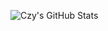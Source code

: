 <!--
**WindrunnerMax/WindrunnerMax** is a ✨ _special_ ✨ repository because its `README.md` (this file) appears on your GitHub profile.

Here are some ideas to get you started:

- 🔭 I’m currently working on ...
- 🌱 I’m currently learning ...
- 👯 I’m looking to collaborate on ...
- 🤔 I’m looking for help with ...
- 💬 Ask me about ...
- 📫 How to reach me: ...
- 😄 Pronouns: ...
- ⚡ Fun fact: ...

<div style="display: flex;align-items: flex-end;">
    <img alt="Czy's GitHub Stats" src="https://github-readme-stats-git-master.dreace.vercel.app/api?username=WindrunnerMax&icon_color=666&hide_border=true&title_color=333&show_icons=true&count_private=true" />
    <img alt="Most Used Languages" src="https://github-readme-stats.vercel.app/api/top-langs/?username=WindrunnerMax&layout=compact&hide_border=true&title_color=333&show_icons=true&count_private=true" />
</div>
-->

![Czy's GitHub Stats](https://github-readme-stats-4brnhgccd-touchczy.vercel.app/api?icon_color=666&hide_border=true&title_color=333&username=WindrunnerMax&show_icons=true&tdsourcetag=s_pctim_aiomsg&count_private=true)

